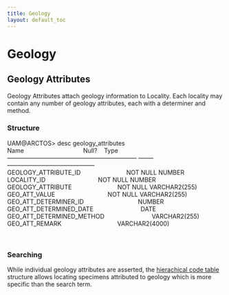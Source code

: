 ```yaml
---
title: Geology
layout: default_toc
---
```


# Geology

<div class="entry-content">

## Geology Attributes

Geology Attributes attach geology information to Locality. Each locality
may contain any number of geology attributes, each with a determiner and
method.

### Structure

UAM@ARCTOS&gt; desc geology_attributes\
Name                                   Null?    Type\
—————————————————————– ——– ——————————————–\
GEOLOGY_ATTRIBUTE_ID                           NOT NULL NUMBER\
LOCALITY_ID                               NOT NULL NUMBER\
GEOLOGY_ATTRIBUTE                           NOT NULL VARCHAR2(255)\
GEO_ATT_VALUE                               NOT NULL VARCHAR2(255)\
GEO_ATT_DETERMINER_ID                                NUMBER\
GEO_ATT_DETERMINED_DATE                            DATE\
GEO_ATT_DETERMINED_METHOD                            VARCHAR2(255)\
GEO_ATT_REMARK                                 VARCHAR2(4000)

 

### Searching

While individual geology attributes are asserted, the [hierachical code
table](http://arctos-test.tacc.utexas.edu/info/ctDocumentation.cfm?table=CTGEOLOGY_ATTRIBUTE)
structure allows locating specimens attributed to geology which is more
specific than the search term.
